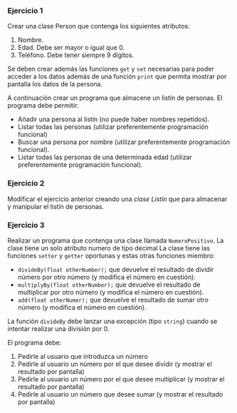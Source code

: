 ### Ejercicio 1
Crear una clase Person que contenga los siguientes atributos:
   1. Nombre.
   2. Edad. Debe ser mayor o igual que 0.
   3. Teléfono. Debe tener siempre 9 dígitos.

Se deben crear además las funciones `get` y `set` necesarias para poder acceder a los datos además de una función `print` que permita mostrar por pantalla los datos de la persona.

A continuación crear un programa que almacene un listín de personas. El programa debe permitir:
  * Añadir una persona al listín (no puede haber nombres repetidos).
  * Listar todas las personas (utilizar preferentemente programación funcional)
  * Buscar una persona por nombre (utilizar preferentemente programación funcional).
  * Listar todas las personas de una determinada edad (utilizar preferentemente programación funcional).

### Ejercicio 2

Modificar el ejercicio anterior creando una *clase Listin* que para almacenar y manipular el listín de personas.
   
### Ejercicio 3

Realizar un programa que contenga una clase llamada `NumeroPositivo`. La clase tiene un solo atributo numero de tipo decimal
La clase tiene las funciones `setter` y `getter` oportunas y estas otras funciones miembro:
  * `divideBy(float otherNumber);` que devuelve el resultado de dividir número por otro número (y modifica el número en cuestión).
  * `multiplyBy(float otherNumber);` que devuelve el resultado de multiplicar por otro número (y modifica el número en cuestión).
  * `add(float otherNumer);` que devuelve el resultado de sumar otro número (y modifica el número en cuestión).

La función `divideBy` debe lanzar una excepción (tipo `string`) cuando se intentar realizar una división por 0.

El programa debe:

  1. Pedirle al usuario que introduzca un número
  2. Pedirle al usuario un número por el que desee dividir (y mostrar el resultado por pantalla)
  3. Pedirle al usuario un número por el que desee multiplicar (y mostrar el resultado por pantalla)
  4. Pedirle al usuario un número que desee sumar (y mostrar el resultado por pantalla)